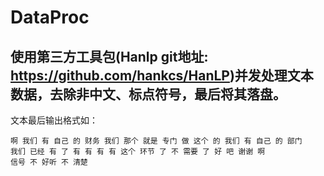 # DataProc
使用第三方工具包(Hanlp git地址: <a href="https://github.com/hankcs/HanLP">https://github.com/hankcs/HanLP</a>)并发处理文本数据，去除非中文、标点符号，最后将其落盘。
------------------------------------------------------------------------
文本最后输出格式如：
```
啊 我们 有 自己 的 财务 我们 那个 就是 专门 做 这个 的 我们 有 自己 的 部门 
我们 已经 有 了 有 有 有 有 这个 环节 了 不 需要 了 好 吧 谢谢 啊 
信号 不 好听 不 清楚  
```
